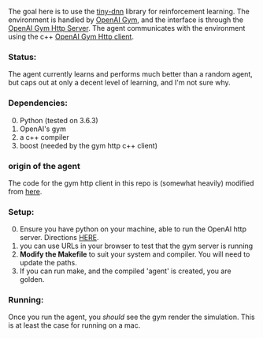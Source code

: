 The goal here is to use the [tiny-dnn](https://github.com/tiny-dnn/tiny-dnn) library for reinforcement learning. The environment is handled by [OpenAI Gym](https://github.com/openai/gym), and the interface is through the [OpenAI Gym Http Server](https://github.com/openai/gym-http-api). The agent communicates with the environment using the c++ [OpenAI Gym Http client](https://github.com/openai/gym-http-api/tree/master/binding-cpp).


### Status:

The agent currently learns and performs much better than a random agent, but caps out at only a decent level of learning, and I'm not sure why.


### Dependencies:

0. Python (tested on 3.6.3)
0. OpenAI's gym
0. a c++ compiler
0. boost (needed by the gym http c++ client)

### origin of the agent

The code for the gym http client in this repo is (somewhat heavily) modified from [here](https://github.com/openai/gym-http-api/tree/master/binding-cpp).

### Setup:

0. Ensure you have python on your machine, able to run the OpenAI http server. Directions [HERE](https://github.com/openai/gym-http-api#getting-started).
0. you can use URLs in your browser to test that the gym server is running
0. **Modify the Makefile** to suit your system and compiler. You will need to update the paths.
0. If you can run make, and the compiled 'agent' is created, you are golden.

### Running:

Once you run the agent, you *should* see the gym render the simulation. This is at least the case for running on a mac.
